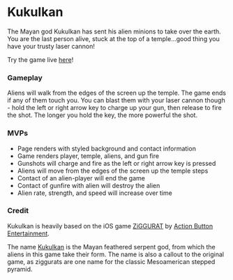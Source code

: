 # Kukulkan
The Mayan god Kukulkan has sent his alien minions to take over the earth. You are the last person alive, stuck at the top of a temple...good thing you have your trusty laser cannon!

Try the game live [here][kukulkan_live]!

### Gameplay
Aliens will walk from the edges of the screen up the temple. The game ends if any of them touch you. You can blast them with your laser cannon though - hold the left or right arrow key to charge up your gun, then release to fire the shot. The longer you hold the key, the more powerful the shot.

### MVPs
* Page renders with styled background and contact information
* Game renders player, temple, aliens, and gun fire
* Gunshots will charge and fire as the left or right arrow key is pressed
* Aliens will move from the edges of the screen up the temple steps
* Contact of an alien-player will end the game
* Contact of gunfire with alien will destroy the alien
* Alien rate, strength, and speed will increase over time

### Credit
Kukulkan is heavily based on the iOS game [ZiGGURAT][ziggurat_wiki] by [Action Button Entertainment][abe_wiki].

The name [Kukulkan][kukulkan_wiki] is the Mayan feathered serpent god, from which the aliens in this game take their form. The name is also a callout to the original game, as ziggurats are one name for the classic Mesoamerican stepped pyramid.


[ziggurat_wiki]: https://en.wikipedia.org/wiki/Ziggurat_(video_game)
[abe_wiki]: https://en.wikipedia.org/wiki/Action_Button_Entertainment
[kukulkan_wiki]: https://en.wikipedia.org/wiki/Kukulkan
[kukulkan_live]: https://vanduynamite.github.io/kukulkan/
